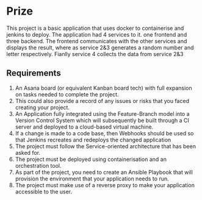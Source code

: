 # Prize
This project is a basic application that uses docker to containerise and jenkins to deploy. The application had 4 services to it. one frontend and three backend.
The frontend communicates with the other services and displays the result, where as service 2&3 generates a random number and letter respectively. Fianlly service 4 collects the data from service 2&3

## Requirements
1. An Asana board (or equivalent Kanban board tech) with full expansion on tasks needed to complete the project.
2. This could also provide a record of any issues or risks that you faced creating your project.
3. An Application fully integrated using the Feature-Branch model into a Version Control System which will subsequently be built through a CI server and deployed to a cloud-based virtual machine.
4. If a change is made to a code base, then Webhooks should be used so that Jenkins recreates and redeploys the changed application
5. The project must follow the Service-oriented architecture that has been asked for.
6. The project must be deployed using containerisation and an orchestration tool.
7. As part of the project, you need to create an Ansible Playbook that will provision the environment that your application needs to run.
8. The project must make use of a reverse proxy to make your application accessible to the user.